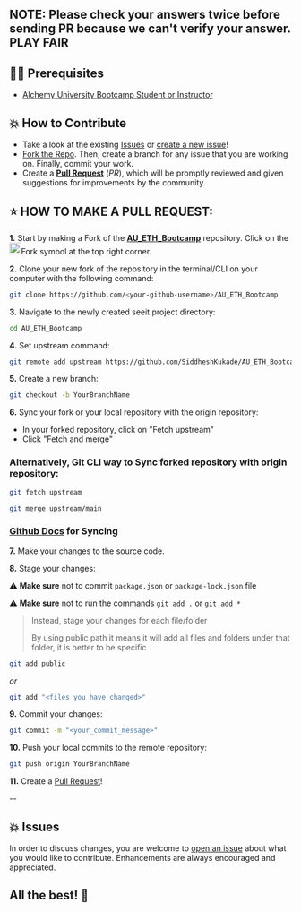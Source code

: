 ## NOTE: Please check your answers twice before sending PR because we can't verify your answer. PLAY FAIR

## 👨‍💻 Prerequisites

-   [Alchemy University Bootcamp Student or Instructor](https://university.alchemy.com/)

## 💥 How to Contribute

-   Take a look at the existing [Issues](https://github.com/SiddheshKukade/AU_ETH_Bootcamp/issues) or [create a new issue](https://github.com/SiddheshKukade/AU_ETH_Bootcamp/issues/new/)!
-   [Fork the Repo](https://github.com/SiddheshKukade/AU_ETH_Bootcamp). Then, create a branch for any issue that you are working on. Finally, commit your work.
-   Create a **[Pull Request](https://github.com/SiddheshKukade/AU_ETH_Bootcamp)** (_PR_), which will be promptly reviewed and given suggestions for improvements by the community.

## ⭐ HOW TO MAKE A PULL REQUEST:

**1.** Start by making a Fork of the [**AU_ETH_Bootcamp**](https://github.com/SiddheshKukade/AU_ETH_Bootcamp) repository. Click on the <a href="https://github.com/SiddheshKukade/AU_ETH_Bootcamp"><img src="https://i.imgur.com/G4z1kEe.png" height="21" width="21"></a>Fork symbol at the top right corner.

**2.** Clone your new fork of the repository in the terminal/CLI on your computer with the following command:

```bash
git clone https://github.com/<your-github-username>/AU_ETH_Bootcamp
```

**3.** Navigate to the newly created seeit project directory:

```bash
cd AU_ETH_Bootcamp
```

**4.** Set upstream command:

```bash
git remote add upstream https://github.com/SiddheshKukade/AU_ETH_Bootcamp
```

**5.** Create a new branch:

```bash
git checkout -b YourBranchName
```

**6.** Sync your fork or your local repository with the origin repository:

-   In your forked repository, click on "Fetch upstream"
-   Click "Fetch and merge"

### Alternatively, Git CLI way to Sync forked repository with origin repository:

```bash
git fetch upstream
```

```bash
git merge upstream/main
```

### [Github Docs](https://docs.github.com/en/github/collaborating-with-pull-requests/addressing-merge-conflicts/resolving-a-merge-conflict-on-github) for Syncing

**7.** Make your changes to the source code.

**8.** Stage your changes:

⚠️ **Make sure** not to commit `package.json` or `package-lock.json` file

⚠️ **Make sure** not to run the commands `git add .` or `git add *`

> Instead, stage your changes for each file/folder
>
> By using public path it means it will add all files and folders under that folder, it is better to be specific

```bash
git add public
```

_or_

```bash
git add "<files_you_have_changed>"
```

**9.** Commit your changes:

```bash
git commit -m "<your_commit_message>"
```

**10.** Push your local commits to the remote repository:

```bash
git push origin YourBranchName
```

**11.** Create a [Pull Request](https://help.github.com/en/github/collaborating-with-issues-and-pull-requests/creating-a-pull-request)!

--

## 💥 Issues

In order to discuss changes, you are welcome to [open an issue](https://github.com/SiddheshKukade/AU_ETH_Bootcamp/issues/new/) about what you would like to contribute. Enhancements are always encouraged and appreciated.

## All the best! 🥇
